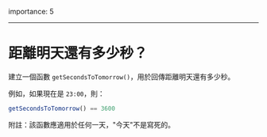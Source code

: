 importance: 5

---

# 距離明天還有多少秒？

建立一個函數 `getSecondsToTomorrow()`，用於回傳距離明天還有多少秒。

例如，如果現在是 `23:00`，則：

```js
getSecondsToTomorrow() == 3600
```

附註：該函數應適用於任何一天，"今天"不是寫死的。
